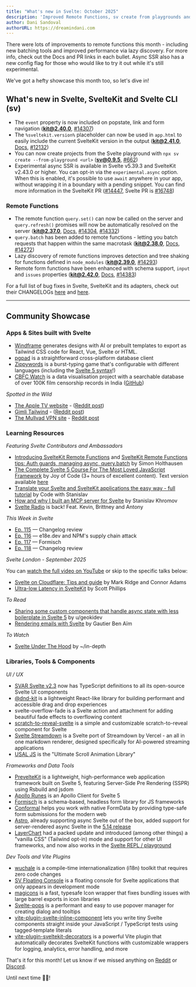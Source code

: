 ```yaml
---
title: "What's new in Svelte: October 2025"
description: 'Improved Remote Functions, sv create from playgrounds and experimental async SSR'
author: Dani Sandoval
authorURL: https://dreamindani.com
---
```


There were lots of improvements to remote functions this month - including new batching tools and improved performance via lazy discovery. For more info, check out the Docs and PR links in each bullet. Async SSR also has a new config flag for those who would like to try it out while it's still experimental.

We've got a hefty showcase this month too, so let's dive in!

## What's new in Svelte, SvelteKit and Svelte CLI (sv)

- The `event` property is now included on popstate, link and form navigation (**kit@2.40.0**, [#14307](https://github.com/sveltejs/kit/pull/14307))
- The `%sveltekit.version%` placeholder can now be used in `app.html` to easily include the current SvelteKit version in the output (**kit@2.41.0**, [Docs](https://svelte.dev/docs/kit/project-structure#Project-files-src), [#12132](https://github.com/sveltejs/kit/pull/12132))
- You can now create projects from the Svelte playground with `npx sv create --from-playground <url>` (**sv@0.9.5**, [#662](https://github.com/sveltejs/cli/pull/662))
- Experimental async SSR is available in Svelte v5.39.3 and SvelteKit v2.43.0 or higher. You can opt-in via the `experimental.async` option. When this is enabled, it's possible to use `await` anywhere in your app, without wrapping it in a boundary with a pending snippet. You can find more information in the SvelteKit PR ([#14447](https://github.com/sveltejs/kit/pull/14447), Svelte PR is [#16748](https://github.com/sveltejs/svelte/pull/16748))

### Remote Functions

- The remote function `query.set()` can now be called on the server and `query.refresh()` promises will now be automatically resolved on the server (**kit@2.37.0**, [Docs](https://svelte.dev/docs/kit/remote-functions), [#14304](https://github.com/sveltejs/kit/pull/14304), [#14332](https://github.com/sveltejs/kit/pull/14332))
- `query.batch` has been added to remote functions - letting you batch requests that happen within the same macrotask (**kit@2.38.0**, [Docs](https://svelte.dev/docs/kit/remote-functions#query.batch), [#14272](https://github.com/sveltejs/kit/pull/14272))
- Lazy discovery of remote functions improves detection and tree shaking for functions defined in `node_modules` (**kit@2.39.0**, [#14293](https://github.com/sveltejs/kit/pull/14293))
- Remote form functions have been enhanced with schema support, `input` and `issues` properties (**kit@2.42.0**, [Docs](https://svelte.dev/docs/kit/remote-functions#form), [#14383](https://github.com/sveltejs/kit/pull/14383))

For a full list of bug fixes in Svelte, SvelteKit and its adapters, check out their CHANGELOGs [here](https://github.com/sveltejs/svelte/blob/main/packages/svelte/CHANGELOG.md) and [here](https://github.com/sveltejs/kit/tree/main/packages).

---

## Community Showcase

### Apps & Sites built with Svelte

- [Windframe](https://windframe.dev/) generates designs with AI or prebuilt templates to export as Tailwind CSS code for React, Vue, Svelte or HTML.
- [pgpad](https://github.com/vrmiguel/pgpad) is a straightforward cross-platform database client
- [Zippywords](https://www.zippywords.com/words/en) is a burst-typing game that's configurable with different languages (including the [Svelte 5 syntax](https://www.zippywords.com/code/Svelte%205)!)
- [CBFC Watch](https://cbfc.watch/) is a data visualisation project with a searchable database of over 100K film censorship records in India ([GitHub](https://github.com/diagram-chasing/cbfc-watch))

_Spotted in the Wild_

- [The Apple TV website](https://tv.apple.com/) - ([Reddit post](https://www.reddit.com/r/sveltejs/comments/1n6i96i/the_appletv_website_uses_svelte/))
- [Gimli Tailwind](https://gimli.app/tailwind) - ([Reddit post](https://www.reddit.com/r/sveltejs/comments/1nbmoeq/the_most_popular_devtools_extension_for/))
- [The Mullvad VPN site](https://mullvad.net/en) - [Reddit post](https://www.reddit.com/r/sveltejs/comments/1nhe6t6/mullvad_vpn_uses_sveltekit_for_their_site/)

### Learning Resources

_Featuring Svelte Contributors and Ambassadors_

- [Introducing SvelteKit Remote Functions](https://www.youtube.com/watch?v=0hy7PCbXyqs) and [SvelteKit Remote Functions tips: Auth guards, managing async, query.batch](https://www.youtube.com/watch?v=z0f7NLPdLYE) by Simon Holthausen
- [The Complete Svelte 5 Course For The Most Loved JavaScript Framework](https://www.youtube.com/watch?v=B2MhkPtBWs4) by Joy of Code (3+ hours of excellent content). Text version available [here](https://joyofcode.xyz/learn-svelte)
- [Translate your Svelte and SvelteKit applications the easy way - full tutorial](https://www.youtube.com/watch?v=d0RPeuC4JL8) by Code with Stanislav
- [How and why I built an MCP server for Svelte](https://khromov.se/how-and-why-i-built-an-mcp-server-for-svelte/) by Stanislav Khromov
- [Svelte Radio](https://share.transistor.fm/s/a5f8c4c6) is back! Feat. Kevin, Brittney and Antony

_This Week in Svelte_

- [Ep. 115](https://www.youtube.com/watch?v=PHk7YFAFvfg) — Changelog review
- [Ep. 116](https://www.youtube.com/watch?v=sTepLQwJIVo) — e18e.dev and NPM's supply chain attack
- [Ep. 117](https://www.youtube.com/watch?v=E0xQXa4qQGY) — Formisch
- [Ep. 118](https://www.youtube.com/watch?v=eBXjXfUiuiA) — Changelog review

_Svelte London - September 2025_

You can [watch the full video on YouTube](https://www.youtube.com/watch?v=odCWAAaTNSQ) or skip to the specific talks below:

- [Svelte on Cloudflare: Tips and guide](https://www.youtube.com/live/odCWAAaTNSQ?si=2Eej24zu2ZXUEljs&t=412) by Mark Ridge and Connor Adams
- [Ultra-low Latency in SvelteKit](https://www.youtube.com/live/odCWAAaTNSQ?si=4Eyh2SUwA26waECz&t=2563) by Scott Phillips

_To Read_

- [Sharing some custom components that handle async state with less boilerplate in Svelte 5](https://www.reddit.com/r/sveltejs/comments/1niyflq/sharing_some_custom_components_that_handle_async/) by u/geokidev
- [Rendering emails with Svelte](https://github.com/GauBen/svelte-emails) by Gautier Ben Aïm

_To Watch_

- [Svelte Under The Hood](https://www.youtube.com/watch?v=GsjfEmTS4x8) by ~/in-depth

### Libraries, Tools & Components

_UI / UX_

- [SVAR Svelte v2.3](https://github.com/svar-widgets) now has TypeScript definitions to all its open-source Svelte UI components
- [@dnd-kit](https://www.npmjs.com/package/@dnd-kit-svelte/svelte) is a lightweight React-like library for building performant and accessible drag and drop experiences
- svelte-overflow-fade is a Svelte action and attachment for adding beautiful fade effects to overflowing content
- [scratch-to-reveal-svelte](https://github.com/dellamora/scratch-to-reveal-svelte) is a simple and customizable scratch-to-reveal component for Svelte
- [Svelte Streamdown](https://svelte-streamdown.beynar.workers.dev/) is a Svelte port of Streamdown by Vercel - an all in one markdown renderer, designed specifically for AI-powered streaming applications
- [USAL JS](https://usal.dev/) is the "Ultimate Scroll Animation Library"

_Frameworks and Data Tools_

- [PrevelteKit](https://github.com/tbocek/preveltekit) is a lightweight, high-performance web application framework built on Svelte 5, featuring Server-Side Pre Rendering (SSPR) using Rsbuild and jsdom
- [Apollo Runes](https://apollo-runes-docs.vercel.app/) is an Apollo Client for Svelte 5
- [Formisch](https://github.com/fabian-hiller/formisch) is a schema-based, headless form library for JS frameworks
- [Conformal](https://github.com/marcomuser/conformal) helps you work with native FormData by providing type-safe form submissions for the modern web
- [Astro](https://astro.build), already supporting async Svelte out of the box, added support for server-rendered async Svelte in the [5.14 release](https://astro.build/blog/astro-5140/#async-rendering-support-for-svelte)
- [LayerChart](https://github.com/techniq/layerchart/releases/tag/layerchart%402.0.0-next.39) had a packed update and introduced (among other things) a "vanilla CSS" (Tailwind opt-in) mode and support for other UI frameworks, and now also works in the [Svelte REPL / playground](https://svelte.dev/playground/c5e73cb55a0045cca83e74b5cdfa3b65?version=5.39.6)

_Dev Tools and Vite Plugins_

- [wuchale](https://github.com/wuchalejs/wuchale) is a compile-time internationalization (i18n) toolkit that requires zero code changes
- [SV Floating Console](https://www.npmjs.com/package/sv-console) is a floating console for Svelte applications that only appears in development mode
- [magicons](https://github.com/propolies/magicons) is a fast, typesafe Icon wrapper that fixes bundling issues with large barrel exports in icon libraries
- [Svelte-pops](https://svelte-pops.vercel.app/docs/overview) is a performant and easy to use popover manager for creating dialog and tooltips
- [vite-plugin-svelte-inline-component](https://github.com/hanielu/vite-plugin-svelte-inline-component) lets you write tiny Svelte components straight inside your JavaScript / TypeScript tests using tagged‑template literals
- [vite-plugin-sveltekit-decorators](https://github.com/KiraPC/vite-plugin-sveltekit-decorators) is a powerful Vite plugin that automatically decorates SvelteKit functions with customizable wrappers for logging, analytics, error handling, and more

That's it for this month! Let us know if we missed anything on [Reddit](https://www.reddit.com/r/sveltejs/) or [Discord](https://discord.gg/svelte).

Until next time 👋🏼!
